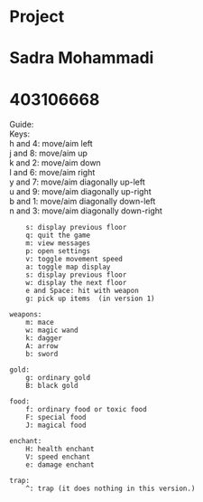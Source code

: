 # Project
# Sadra Mohammadi
# 403106668

Guide:  
    Keys:  
        h and 4: move/aim left  
        j and 8: move/aim up  
        k and 2: move/aim down  
        l and 6: move/aim right  
        y and 7: move/aim diagonally up-left  
        u and 9: move/aim diagonally up-right  
        b and 1: move/aim diagonally down-left  
        n and 3: move/aim diagonally down-right  

        s: display previous floor 
        q: quit the game  
        m: view messages  
        p: open settings  
        v: toggle movement speed  
        a: toggle map display  
        s: display previous floor  
        w: display the next floor  
        e and Space: hit with weapon 
        g: pick up items  (in version 1)

    weapons: 
        m: mace
        w: magic wand
        k: dagger
        A: arrow
        b: sword

    gold:
        g: ordinary gold
        B: black gold

    food:
        f: ordinary food or toxic food
        F: special food
        J: magical food

    enchant:
        H: health enchant
        V: speed enchant
        e: damage enchant

    trap: 
        ^: trap (it does nothing in this version.)

    
